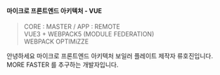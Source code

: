 #### 마이크로 프론트엔드 아키텍처 - VUE

> CORE : MASTER / APP : REMOTE <br/>
> VUE3 + WEBPACK5 (MODULE FEDERATION) <br/>
> WEBPACK OPTIMiZZE

안녕하세요 마이크로 프론트엔드 아키텍처 보일러 플레이트 제작자 류호진입니다.<br/>
MORE FASTER 를 추구하는 개발자입니다.
